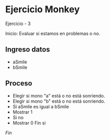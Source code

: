 # Ejercicio Monkey

Ejercicio - 3

Inicio: Evaluar si estamos en problemas o no.

## Ingreso datos
- aSmile
- bSmile

## Proceso
- Elegir si mono "a" está o no está sonriendo.
- Elegir si mono "b" está o no está sonriendo.
- Si aSmile es igual a bSmile
 - Mostrar 1
- Si no
 - Mostrar 0 Fin si

*Fin*
